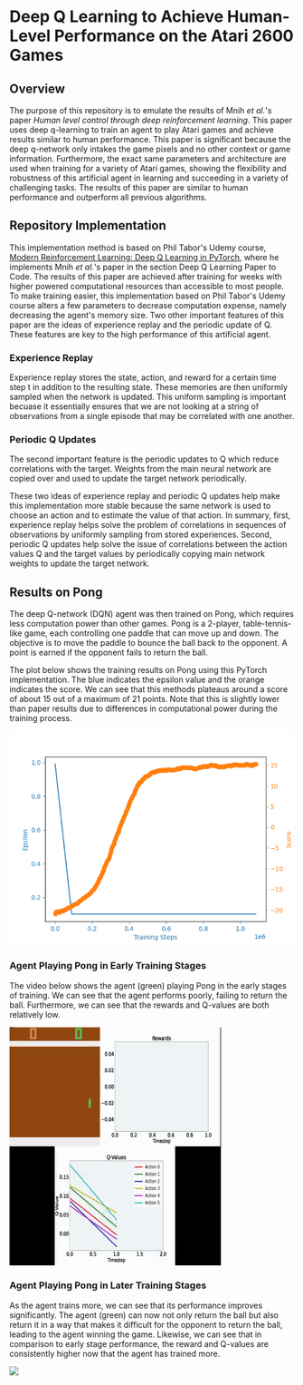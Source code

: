 # Deep Q Learning to Achieve Human-Level Performance on the Atari 2600 Games

## Overview

The purpose of this repository is to emulate the results of Mnih _et al._'s paper _Human level control through deep reinforcement learning_. This paper uses deep q-learning to train an agent to play Atari games and achieve results similar to human performance. This paper is significant because the deep q-network only intakes the game pixels and no other context or game information. Furthermore, the exact same parameters and architecture are used when training for a variety of Atari games, showing the flexibility and robustness of this artificial agent in learning and succeeding in a variety of challenging tasks. The results of this paper are similar to human performance and outperform all previous algorithms. 

## Repository Implementation

This implementation method is based on Phil Tabor's Udemy course, [Modern Reinforcement Learning: Deep Q Learning in PyTorch](https://www.udemy.com/course/deep-q-learning-from-paper-to-code/), where he implements Mnih _et al._'s paper in the section Deep Q Learning Paper to Code. The results of this paper are achieved after training for weeks with higher powered computational resources than accessible to most people. To make training easier, this implementation based on Phil Tabor's Udemy course alters a few parameters to decrease computation expense, namely decreasing the agent's memory size. Two other important features of this paper are the ideas of experience replay and the periodic update of Q. These features are key to the high performance of this artificial agent.

### Experience Replay

Experience replay stores the state, action, and reward for a certain time step t in addition to the resulting state. These memories are then uniformly sampled when the network is updated. This uniform sampling is important becuase it essentially ensures that we are not looking at a string of observations from a single episode that may be correlated with one another. 

### Periodic Q Updates

The second important feature is the periodic updates to Q which reduce correlations with the target. Weights from the main neural network are copied over and used to update the target network periodically. 

These two ideas of experience replay and periodic Q updates help make this implementation more stable because the same network is used to choose an action and to estimate the value of that action. In summary, first, experience replay helps solve the problem of correlations in sequences of observations by uniformly sampling from stored experiences. Second, periodic Q updates help solve the issue of correlations between the action values Q and the target values by periodically copying main network weights to update the target network.

## Results on Pong

The deep Q-network (DQN) agent was then trained on Pong, which requires less computation power than other games. Pong is a 2-player, table-tennis-like game, each controlling one paddle that can move up and down. The objective is to move the paddle to bounce the ball back to the opponent. A point is earned if the opponent fails to return the ball. 

The plot below shows the training results on Pong using this PyTorch implementation. The blue indicates the epsilon value and the orange indicates the score. We can see that this methods plateaus around a score of about 15 out of a maximum of 21 points. Note that this is slightly lower than paper results due to differences in computational power during the training process.

![](dqn_pytorch/plots/DQNAgent_PongNoFrameskip-v4_lr0.0001__500games.png)

### Agent Playing Pong in Early Training Stages

The video below shows the agent (green) playing Pong in the early stages of training. We can see that the agent performs poorly, failing to return the ball. Furthermore, we can see that the rewards and Q-values are both relatively low. 

![](videos/pong_early.gif)

### Agent Playing Pong in Later Training Stages

As the agent trains more, we can see that its performance improves significantly. The agent (green) can now not only return the ball but also return it in a way that makes it difficult for the opponent to return the ball, leading to the agent winning the game. Likewise, we can see that in comparison to early stage performance, the reward and Q-values are consistently higher now that the agent has trained more. 

![](videos/pong_end.gif)
